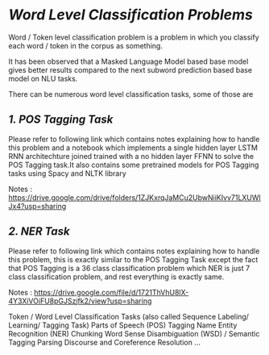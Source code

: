# *Word Level Classification Problems*


Word / Token level classification problem is a problem in which you classify each word / token in the corpus as something.

It has been observed that a Masked Language Model based base model gives better results compared to the next subword prediction based base model on NLU tasks. 

There can be numerous word level classification tasks, some of those are

## *1. POS Tagging Task*
Please refer to following link which contains notes explaining how to handle this problem and a notebook which implements a single hidden layer LSTM RNN architechture joined trained with a no hidden layer FFNN to solve the POS Tagging task.It also contains some pretrained models for POS Tagging tasks using Spacy and NLTK library

   Notes : https://drive.google.com/drive/folders/1ZJKxrqJaMCu2UbwNiiKIvv71LXUWlJx4?usp=sharing
      
## *2. NER Task*
Please refer to following link which contains notes explaining how to handle this problem, this is exactly similar to the POS Tagging Task except the fact that POS Tagging is a 36 class classification problem which NER is just 7 class classification problem, and rest everything is exactly same.
   
   Notes : https://drive.google.com/file/d/1721ThVhU8lX-4Y3XiVOiFU8pGJSzjfk2/view?usp=sharing



Token / Word Level Classification Tasks (also called Sequence Labeling/ Learning/ Tagging Task)
Parts of Speech (POS) Tagging
Name Entity Recognition (NER)
Chunking
Word Sense Disambiguation (WSD) / Semantic Tagging
Parsing
Discourse and Coreference Resolution …

